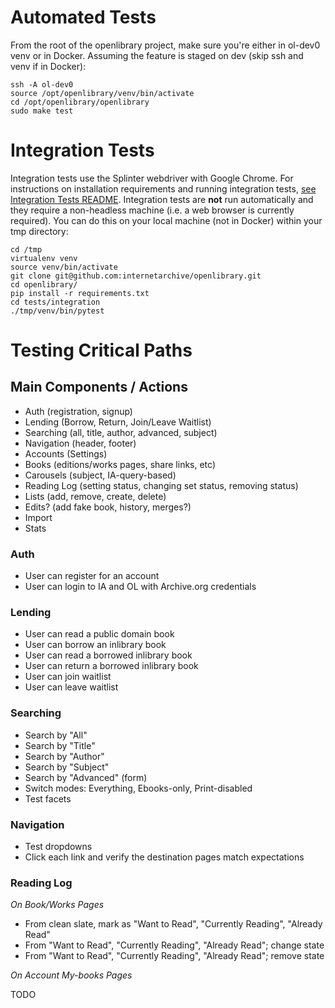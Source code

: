 # Automated Tests

From the root of the openlibrary project, make sure you're either in ol-dev0 venv or in Docker. Assuming the feature is staged on dev (skip ssh and venv if in Docker):

```
ssh -A ol-dev0
source /opt/openlibrary/venv/bin/activate 
cd /opt/openlibrary/openlibrary
sudo make test
```

# Integration Tests

Integration tests use the Splinter webdriver with Google Chrome. For instructions on installation requirements and running integration tests, [see Integration Tests README](/internetarchive/openlibrary/blob/master/tests/integration/README.md). Integration tests are **not** run automatically and they require a non-headless machine (i.e. a web browser is currently required). You can do this on your local machine (not in Docker) within your tmp directory:

```
cd /tmp
virtualenv venv
source venv/bin/activate
git clone git@github.com:internetarchive/openlibrary.git
cd openlibrary/
pip install -r requirements.txt
cd tests/integration
./tmp/venv/bin/pytest
```

# Testing Critical Paths

## Main Components / Actions

- Auth (registration, signup)
- Lending (Borrow, Return, Join/Leave Waitlist)
- Searching (all, title, author, advanced, subject)
- Navigation (header, footer)
- Accounts (Settings)
- Books (editions/works pages, share links, etc)
- Carousels (subject, IA-query-based)
- Reading Log (setting status, changing set status, removing status)
- Lists (add, remove, create, delete)
- Edits? (add fake book, history, merges?)
- Import
- Stats

### Auth

- User can register for an account
- User can login to IA and OL with Archive.org credentials

### Lending

- User can read a public domain book
- User can borrow an inlibrary book
- User can read a borrowed inlibrary book
- User can return a borrowed inlibrary book
- User can join waitlist
- User can leave waitlist

### Searching

- Search by "All"
- Search by "Title"
- Search by "Author"
- Search by "Subject"
- Search by "Advanced" (form)
- Switch modes: Everything, Ebooks-only, Print-disabled
- Test facets

### Navigation

- Test dropdowns
- Click each link and verify the destination pages match expectations

### Reading Log

*On Book/Works Pages*

- From clean slate, mark as "Want to Read", "Currently Reading", "Already Read"
- From "Want to Read", "Currently Reading", "Already Read"; change state
- From "Want to Read", "Currently Reading", "Already Read"; remove state

*On Account My-books Pages*

TODO